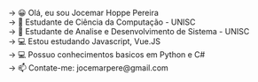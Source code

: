<div>
  <p>-> 😀 Olá, eu sou Jocemar Hoppe Pereira</br>
     -> 📗 Estudante de Ciência da Computação - UNISC</br>
     -> 📘 Estudante de Analise e Desenvolvimento de Sistema - UNISC</br>
     -> 💻 Estou estudando Javascript, Vue.JS</br>
     -> 💻 Possuo conhecimentos basicos em Python e C#</br>
     -> 📫 Contate-me: jocemarpere@gmail.com</p>
</div>

